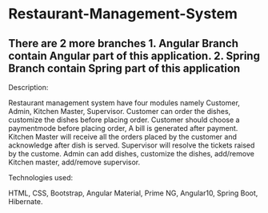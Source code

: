 # Restaurant-Management-System

## There are 2 more branches 1. Angular Branch contain Angular part of this application. 2. Spring Branch contain Spring part of this application

Description: 

Restaurant management system have four modules namely Customer, Admin, Kitchen Master, Supervisor.
             Customer can order the dishes, customize the dishes before placing order. Customer should choose a paymentmode before placing order, A bill is generated after          payment. 
             Kitchen Master will receive all the orders placed by the customer and acknowledge after dish is served.
             Supervisor will resolve the tickets raised by the custome.
             Admin can add dishes, customize the dishes, add/remove Kitchen master, add/remove supervisor. 
    
    
Technologies used: 

HTML, CSS, Bootstrap, Angular Material, Prime NG, Angular10, Spring Boot, Hibernate.


